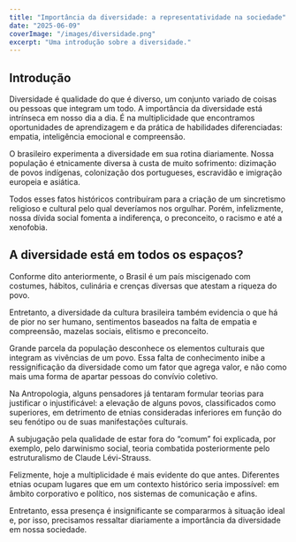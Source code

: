```yaml
---
title: "Importância da diversidade: a representatividade na sociedade"
date: "2025-06-09"
coverImage: "/images/diversidade.png"
excerpt: "Uma introdução sobre a diversidade."
---
```


## Introdução

Diversidade é qualidade do que é diverso, um conjunto variado de coisas ou pessoas que integram um todo. A importância da diversidade está intrínseca em nosso dia a dia. É na multiplicidade que encontramos oportunidades de aprendizagem e da prática de habilidades diferenciadas: empatia, inteligência emocional e compreensão.

O brasileiro experimenta a diversidade em sua rotina diariamente. Nossa população é etnicamente diversa à custa de muito sofrimento: dizimação de povos indígenas, colonização dos portugueses, escravidão e imigração europeia e asiática.

Todos esses fatos históricos contribuíram para a criação de um sincretismo religioso e cultural pelo qual deveríamos nos orgulhar. Porém, infelizmente, nossa dívida social fomenta a indiferença, o preconceito, o racismo e até a xenofobia.

## A diversidade está em todos os espaços?

Conforme dito anteriormente, o Brasil é um país miscigenado com costumes, hábitos, culinária e crenças diversas que atestam a riqueza do povo.

Entretanto, a diversidade da cultura brasileira também evidencia o que há de pior no ser humano, sentimentos baseados na falta de empatia e compreensão, mazelas sociais, elitismo e preconceito.

Grande parcela da população desconhece os elementos culturais que integram as vivências de um povo. Essa falta de conhecimento inibe a ressignificação da diversidade como um fator que agrega valor, e não como mais uma forma de apartar pessoas do convívio coletivo.

Na Antropologia, alguns pensadores já tentaram formular teorias para justificar o injustificável: a elevação de alguns povos, classificados como superiores, em detrimento de etnias consideradas inferiores em função do seu fenótipo ou de suas manifestações culturais.

A subjugação pela qualidade de estar fora do “comum” foi explicada, por exemplo, pelo darwinismo social, teoria combatida posteriormente pelo estruturalismo de Claude Lévi-Strauss.

Felizmente, hoje a multiplicidade é mais evidente do que antes. Diferentes etnias ocupam lugares que em um contexto histórico seria impossível: em âmbito corporativo e político, nos sistemas de comunicação e afins.

Entretanto, essa presença é insignificante se compararmos à situação ideal e, por isso, precisamos ressaltar diariamente a importância da diversidade em nossa sociedade.

